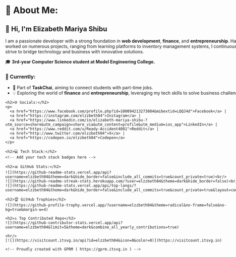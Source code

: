 <div style="display: flex; align-items: flex-start; margin-bottom: 20px;">
  <div style="flex: 1;">
    <h1>💫 About Me:</h1>
    <h2>👋 Hi, I'm Elizabeth Mariya Shibu</h2>
    <p>I am a passionate developer with a strong foundation in <strong>web development</strong>, <strong>finance</strong>, and <strong>entrepreneurship</strong>. Having worked on numerous projects, ranging from learning platforms to inventory management systems, I continuously strive to bridge technology and business with innovative solutions.</p>
    <p>🎓 <strong>3rd-year Computer Science student at Model Engineering College.</strong></p>
    <h3>🌱 Currently:</h3>
    <ul>
      <li>🚀 Part of <strong>TaskChai</strong>, aiming to connect students with part-time jobs.</li>
      <li>💡 Exploring the world of <strong>finance</strong> and <strong>entrepreneurship</strong>, leveraging my tech skills to solve business challenges.</li>
    </ul>
    
    <h2>🌐 Socials:</h2>
    <p>
      <a href="https://www.facebook.com/profile.php?id=100094213273084&mibextid=LQQJ4d">Facebook</a> |
      <a href="https://instagram.com/elzzbeth04">Instagram</a> |
      <a href="https://www.linkedin.com/in/elizabeth-mariya-shibu-?utm_source=share&utm_campaign=share_via&utm_content=profile&utm_medium=ios_app">LinkedIn</a> |
      <a href="https://www.reddit.com/u/Ready-Accident4081">Reddit</a> |
      <a href="http://www.twitter.com/elzzbeth04">X</a> |
      <a href="https://codepen.io/elzzbeth04">Codepen</a>
    </p>

    <h2>💻 Tech Stack:</h2>
    <!-- Add your tech stack badges here -->
    
    <h2>📊 GitHub Stats:</h2>
    ![](https://github-readme-stats.vercel.app/api?username=elzzbeth04&theme=dark&hide_border=false&include_all_commits=true&count_private=true)<br/>
    ![](https://github-readme-streak-stats.herokuapp.com/?user=elzzbeth04&theme=dark&hide_border=false)<br/>
    ![](https://github-readme-stats.vercel.app/api/top-langs/?username=elzzbeth04&theme=dark&hide_border=false&include_all_commits=true&count_private=true&layout=compact)
    
    <h2>🏆 GitHub Trophies</h2>
    ![](https://github-profile-trophy.vercel.app/?username=elzzbeth04&theme=radical&no-frame=false&no-bg=true&margin-w=4)

    <h2>🔝 Top Contributed Repo</h2>
    ![](https://github-contributor-stats.vercel.app/api?username=elzzbeth04&limit=5&theme=dark&combine_all_yearly_contributions=true)

    <hr/>
    [![](https://visitcount.itsvg.in/api?id=elzzbeth04&icon=0&color=0)](https://visitcount.itsvg.in)

    <!-- Proudly created with GPRM ( https://gprm.itsvg.in ) -->
  </div>
  
  <div style="flex: 1; text-align: center;">
    <img src="https://link-to-your-image.com" alt="Typing at computer" style="max-width: 100%; height: auto;" />
  </div>
</div>
